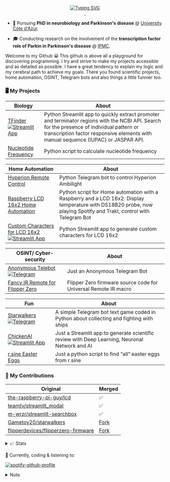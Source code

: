 <p align="center">
<a href="https://github.com/jumitti">
    <img src="https://readme-typing-svg.demolab.com?font=Georgia&size=18&duration=2000&pause=100&multiline=true&width=500&height=80&lines=Minniti+Julien;Parkinson's+Disease+PhD+Student+%7C+Coder+in+my+spare+time;Raspberry+%7C+Science+%7C+Bots+%7C+Dumb+idea" alt="Typing SVG" />
</a>
<br/>

<a href="https://www.linkedin.com/in/julien-minniti-b2bb2625b/">
    <img src="https://img.shields.io/badge/-Linkedin-blue?style=flat-square&logo=linkedin" alt="">
</a>
<a href="mailto:minnitijulien06@gmail.com">
    <img src="https://img.shields.io/badge/-Email-red?style=flat-square&logo=gmail&logoColor=white" alt="">
</a>
</p>

* 📖 Pursuing **PhD in neurobiology and Parkinson's disease** @ [University Côte d'Azur](https://univ-cotedazur.fr/). 

* 🎓 Conducting research on the involvement of the **transcription factor role of Parkin in Parkinson's disease** @ [IPMC](https://www.ipmc.cnrs.fr/cgi-bin/site.cgi).

Welcome to my Github 😀 This github is above all a playground for discovering programming. I try and strive to make my projects accessible and as detailed as possible. I have a great tendency to explain my logic and my cerebral path to achieve my goals. There you found scientific projects, home automation, OSINT, Telegram bots and also things a little funnier too.

### 🖥️ My Projects

| Biology                                                                                                                                                                   | About                                                                                                                                                                                                                            |
|---------------------------------------------------------------------------------------------------------------------------------------------------------------------------|----------------------------------------------------------------------------------------------------------------------------------------------------------------------------------------------------------------------------------|
| [TFinder](https://github.com/Jumitti/TFinder) [![Streamlit App](https://static.streamlit.io/badges/streamlit_badge_black_white.svg)](https://tfinder-ipmc.streamlit.app/) | Python Streamlit app to quickly extract promoter and terminator regions with the NCBI API. Search for the presence of individual pattern or transcription factor responsive elements with manual sequence (IUPAC) or JASPAR API. |
| [Nucleotide Frequency](https://github.com/Jumitti/nucleotide-frequency)                                                                                                   | Python script to calculate nucleotide frequency                                                                                                                                                                                  |                                                                                                                                             |

| Home Automation                                                                                                                                                                                                                 | About                                                                                                                                                               |
|---------------------------------------------------------------------------------------------------------------------------------------------------------------------------------------------------------------------------------|---------------------------------------------------------------------------------------------------------------------------------------------------------------------|
| [Hyperion Remote Control](https://github.com/Jumitti/hyperion-remote-control)                                                                                                                                                   | Python Telegram bot to control Hyperion Ambilight                                                                                                                   |
| [Raspberry LCD 16x2 Home Automation](https://github.com/Jumitti/telebot_lcd_now_playing)                                                                                                                                        | Python script for Home automation with a Raspberry and a LCD 16x2. Display temperature with DS18B20 probe, now playing Spotify and Trakt, control with Telegram Bot |
| [Custom Characters for LCD 16x2](https://github.com/Jumitti/lcd_custom_characters) [![Streamlit App](https://static.streamlit.io/badges/streamlit_badge_black_white.svg)](https://custom-characters-for-lcd16x2.streamlit.app/) | Python Streamlit app to generate custom characters for LCD 16x2                                                                                                     |

| OSINT/ Cyber-security                                                                                                                                                                                           | About                                                           |
|-----------------------------------------------------------------------------------------------------------------------------------------------------------------------------------------------------------------|-----------------------------------------------------------------|
| [Anonymous Telebot](https://github.com/Jumitti/Anonymous_Telebot) [![Telegram](https://img.shields.io/badge/Telegram-2CA5E0?style=for-the-badge&logo=telegram&logoColor=white)](https://t.me/keepthesecret_bot) | Just an Anonymous Telegram Bot                                  |
| [Fancy IR Remote for Flipper Zero](https://github.com/Jumitti/flipperzero-firmware-Fancy_IR_Remote)                                                                                                             | Flipper Zero firmware source code for Universal Remote IR macro |

| Fun                                                                                                                                                                                                                  | About                                                                                          |
|----------------------------------------------------------------------------------------------------------------------------------------------------------------------------------------------------------------------|------------------------------------------------------------------------------------------------|
| [Starwalkers](https://github.com/Jumitti/starwalkers_telegrambot) [![Telegram](https://img.shields.io/badge/Telegram-2CA5E0?style=for-the-badge&logo=telegram&logoColor=white)]([https://telegram.me/starwalkers_bot](https://t.me/StarWalkersBot)) | A simple Telegram bot text game coded in Python about collecting and fighting with ships       |
| [ChickenAI](https://github.com/Jumitti/chicken_AI) [![Streamlit App](https://static.streamlit.io/badges/streamlit_badge_black_white.svg)](https://chickenai.streamlit.app/)                                          | Just a Streamlit app to generate scientific review with Deep Learning, Neuronal Network and AI |
| [r.sine Easter Eggs](https://github.com/Jumitti/r.sine-easter_eggs)                                                                                                                                                  | Just a python script to find “all” easter eggs from r.sine                                     |

### 💾 My Contributions

| Original                                                                                      | Merged                                                                  |
|-----------------------------------------------------------------------------------------------|-------------------------------------------------------------------------|
| [the-raspberry-pi-guy/lcd](https://github.com/the-raspberry-pi-guy/lcd)                       | ✅                                                                       |
| [teamtv/streamlit_modal](https://github.com/teamtv/streamlit_modal)                           | ✅                                                                       |
| [m-wrzr/streamlit-searchbox](https://github.com/m-wrzr/streamlit-searchbox)                   | ✅                                                                       |
| [Gametoy20/starwalkers](https://github.com/Gametoy20/starwalkers)                             | [Fork](https://github.com/Jumitti/starwalkers_telegrambot)              |
| [flipperdevices/flipperzero-firmware](https://github.com/flipperdevices/flipperzero-firmware) | [Fork](https://github.com/Jumitti/flipperzero-firmware-Fancy_IR_Remote) |

<details>
<summary>📈 Stats</summary>

![](http://github-profile-summary-cards.vercel.app/api/cards/profile-details?username=jumitti&theme=nord_bright)
![](http://github-profile-summary-cards.vercel.app/api/cards/repos-per-language?username=jumitti&theme=nord_bright)
![](http://github-profile-summary-cards.vercel.app/api/cards/most-commit-language?username=jumitti&theme=nord_bright)
![](http://github-profile-summary-cards.vercel.app/api/cards/stats?username=jumitti&theme=nord_bright)
![](http://github-profile-summary-cards.vercel.app/api/cards/productive-time?username=jumitti&theme=nord_bright&utcOffset=8)
</details>

🎵 Currently, coding & listening to:

[![spotify-github-profile](https://spotify-github-profile.vercel.app/api/view.svg?uid=1172741495&cover_image=true&theme=novatorem&show_offline=true&background_color=121212&interchange=true&bar_color=53b14f&bar_color_cover=true)](https://open.spotify.com/user/1172741495)

<details>
<summary>Note</summary>

*I'm not an expert coder or anything. I discover and have fun creating things. There are probably a lot of projects to correct or simpler ways to do them. Maybe some already exist better than mine. In any case I will be happy to listen to your advice* 😀

</details>
